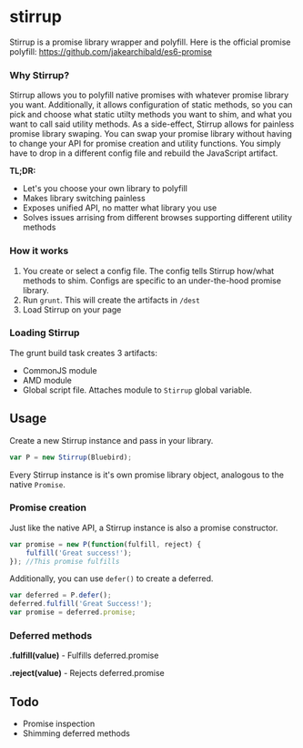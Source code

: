 stirrup
=======

Stirrup is a promise library wrapper and polyfill. Here is the official promise polyfill: https://github.com/jakearchibald/es6-promise

### Why Stirrup?
Stirrup allows you to polyfill native promises with whatever promise library you want. Additionally, it allows configuration of static methods, so you can pick and choose what static utilty methods you want to shim, and what you want to call said utility methods. As a side-effect, Stirrup allows for painless promise library swaping. You can swap your promise library without having to change your API for promise creation and utility functions. You simply have to drop in a different config file and rebuild the JavaScript artifact.

**TL;DR:**
* Let's you choose your own library to polyfill
* Makes library switching painless
* Exposes unified API, no matter what library you use
* Solves issues arrising from different browses supporting different utility methods

### How it works

1. You create or select a config file. The config tells Stirrup how/what methods to shim. Configs are specific to an under-the-hood promise library.
2. Run `grunt`. This will create the artifacts in `/dest`
3. Load Stirrup on your page

### Loading Stirrup

The grunt build task creates 3 artifacts:
* CommonJS module
* AMD module
* Global script file. Attaches module to `Stirrup` global variable.

## Usage

Create a new Stirrup instance and pass in your library.

````JavaScript
var P = new Stirrup(Bluebird);
````
Every Stirrup instance is it's own promise library object, analogous to the native `Promise`.

### Promise creation

Just like the native API, a Stirrup instance is also a promise constructor.

````JavaScript
var promise = new P(function(fulfill, reject) {
    fulfill('Great success!');
}); //This promise fulfills
````

Additionally, you can use `defer()` to create a deferred.
````JavaScript
var deferred = P.defer();
deferred.fulfill('Great Success!');
var promise = deferred.promise;
````

### Deferred methods

**.fulfill(value)** - Fulfills deferred.promise

**.reject(value)** - Rejects deferred.promise

## Todo
* Promise inspection
* Shimming deferred methods
